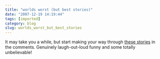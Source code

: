 ```yaml
---
title: "worlds worst (but best stories)"
date: "2007-12-19 14:19:44"
tags: [imported]
category: blog
slug: worlds_worst_but_best_stories
---
```


It may take you a while, but start making your way through <a href="http://jalopnik.com/cars/question-of-the-day/who-is-the-worst-driver-youve-ever-met-335240.php">these stories</a> in the comments. Genuinely laugh-out-loud funny and some totally unbelievable!
